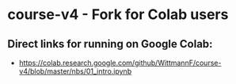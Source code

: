 # course-v4 - Fork for Colab users

## Direct links for running on Google Colab:
- https://colab.research.google.com/github/WittmannF/course-v4/blob/master/nbs/01_intro.ipynb
